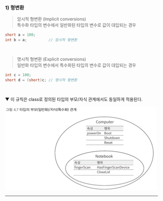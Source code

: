 ### 1) 형변환
> 암시적 형변환 (Implicit conversions)    
> 특수화 타입의 변수에서 일반화된 타입의 변수로 값이 대입되는 경우

```csharp
short a = 100;
int b = a;          // 암시적 형변환
```
<br>

> 명시적 형변환 (Explicit conversions)    
> 일반화 타입의 변수에서 특수화된 타입의 변수로 값이 대입되는 경우

```csharp
int c = 100;
short d = (short)c; // 명시적 형변환
```
<br>

▼ 이 규칙은 class로 정의된 타입의 부모/자식 관계에서도 동일하게 적용된다.

<img src="./Images/4_7.png" width="500"/>



****
<br>
